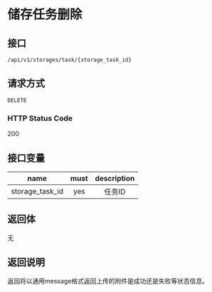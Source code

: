 # 储存任务删除

## 接口

```
/api/v1/storages/task/{storage_task_id}
```

## 请求方式

```
DELETE
```

### HTTP Status Code

200

## 接口变量

| name     | must     | description |
|----------|:--------:|:--------:|
| storage_task_id | yes | 任务ID |

## 返回体

无

## 返回说明

返回将以通用message格式返回上传的附件是成功还是失败等状态信息。
